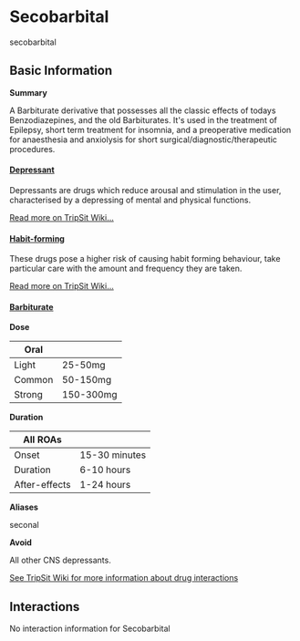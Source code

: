 # Secobarbital

secobarbital

## Basic Information

**Summary**

A Barbiturate derivative that possesses all the classic effects of todays Benzodiazepines, and the old Barbiturates. It's used in the treatment of Epilepsy, short term treatment for insomnia, and a preoperative medication for anaesthesia and anxiolysis for short surgical/diagnostic/therapeutic procedures.

#### [Depressant](/category/depressant)

Depressants are drugs which reduce arousal and stimulation in the user, characterised by a depressing of mental and physical functions.

[Read more on TripSit Wiki...](#{category.wiki})

#### [Habit-forming](/category/habit-forming)

These drugs pose a higher risk of causing habit forming behaviour, take particular care with the amount and frequency they are taken.

[Read more on TripSit Wiki...](#{category.wiki})

#### [Barbiturate](/category/barbiturate)

**Dose**

| Oral   |           |
| ------ | --------- |
| Light  | 25-50mg   |
| Common | 50-150mg  |
| Strong | 150-300mg |

**Duration**

| All ROAs      |               |
| ------------- | ------------- |
| Onset         | 15-30 minutes |
| Duration      | 6-10 hours    |
| After-effects | 1-24 hours    |

**Aliases**

seconal  

**Avoid**

All other CNS depressants.

[See TripSit Wiki for more information about drug interactions](http://combo.tripsit.me/)

## Interactions

No interaction information for Secobarbital